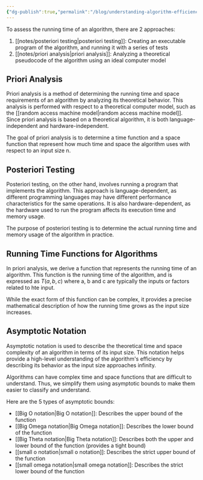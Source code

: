 ```yaml
---
{"dg-publish":true,"permalink":"/blog/understanding-algorithm-efficiency-with-priori-analysis-and-posteriori-testing/","created":"2024-06-17T17:58:46.707-04:00","updated":"2024-06-17T18:01:32.009-04:00"}
---
```



To assess the running time of an algorithm, there are 2 approaches:
1. [[notes/posteriori testing\|posteriori testing]]: Creating an executable program of the algorithm, and running it with a series of tests
2. [[notes/priori analysis\|priori analysis]]: Analyzing a theoretical pseudocode of the algorithm using an ideal computer model

## Priori Analysis
Priori analysis is a method of determining the running time and space requirements of an algorithm by analyzing its theoretical behavior. This analysis is performed with respect to a theoretical computer model, such as the [[random access machine model\|random access machine model]]. Since priori analysis is based on a theoretical algorithm, it is both language-independent and hardware-independent.

The goal of priori analysis is to determine a time function and a space function that represent how much time and space the algorithm uses with respect to an input size n.

## Posteriori Testing
Posteriori testing, on the other hand, involves running a program that implements the algorithm. This approach is language-dependent, as different programming languages may have different performance characteristics for the same operations. It is also hardware-dependent, as the hardware used to run the program affects its execution time and memory usage.

The purpose of posteriori testing is to determine the actual running time and memory usage of the algorithm in practice.

## Running Time Functions for Algorithms
In priori analysis, we derive a function that represents the running time of an algorithm. This function is the running time of the algorithm, and is expressed as $T(a, b, c)$ where a, b and c are typically the inputs or factors related to hte input.

While the exact form of this function can be complex, it provides a precise mathematical description of how the running time grows as the input size increases.

## Asymptotic Notation
Asymptotic notation is used to describe the theoretical time and space complexity of an algorithm in terms of its input size. This notation helps provide a high-level understanding of the algorithm's efficiency by describing its behavior as the input size approaches infinity.

Algorithms can have complex time and space functions that are difficult to understand. Thus, we simplify them using asymptotic bounds to make them easier to classify and understand. 

Here are the 5 types of asymptotic bounds:
- [[Big O notation\|Big O notation]]: Describes the upper bound of the function
- [[Big Omega notation\|Big Omega notation]]: Describes the lower bound of the function
- [[Big Theta notation\|Big Theta notation]]: Describes both the upper and lower bound of the function (provides a tight bound)
- [[small o notation\|small o notation]]: Describes the strict upper bound of the function
- [[small omega notation\|small omega notation]]: Describes the strict lower bound of the function
